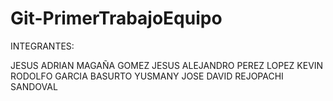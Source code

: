 # Git-PrimerTrabajoEquipo

INTEGRANTES:

JESUS ADRIAN MAGAÑA GOMEZ
JESUS ALEJANDRO PEREZ LOPEZ
KEVIN RODOLFO GARCIA BASURTO
YUSMANY JOSE DAVID REJOPACHI SANDOVAL
